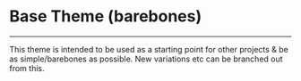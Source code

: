 # Base Theme (barebones)

---

This theme is intended to be used as a starting point for other projects & be as simple/barebones as possible. New variations etc can be branched out from this.